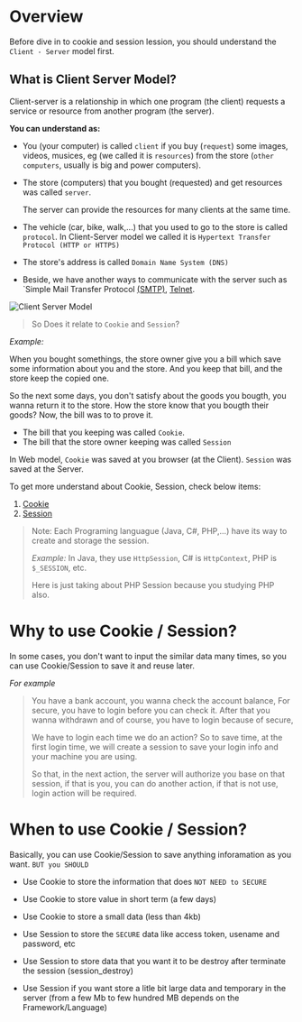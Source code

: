 # Overview
Before dive in to cookie and session lession, you should understand the `Client - Server` model first.

## What is Client Server Model?

Client-server is a relationship in which one program (the client) requests a service or resource from another program (the server).

__You can understand as:__

- You (your computer) is called `client`  if you buy (`request`) some images, videos, musices, eg (we called it is `resources`) from the store (`other computers`, usually is big and power computers).
- The store (computers) that you bought (requested) and get resources was called `server`.

  The server can provide the resources for many clients at the same time.

- The vehicle (car, bike, walk,...) that you used to go to the store is called `protocol`. In Client-Server model we called it is `Hypertext Transfer Protocol (HTTP or HTTPS)`
- The store's address is called `Domain Name System (DNS)`
- Beside, we have another ways to communicate with the server such as `Simple Mail Transfer Protocol [(SMTP)](https://whatismyipaddress.com/smtp), [Telnet](https://www.computerhope.com/jargon/t/telnet.htm).


![Client Server Model](./images/Client-Server_Model.jpg)

> So Does it relate to `Cookie` and `Session`?

*Example:*

When you bought somethings, the store owner give you a bill which save some information about you and the store. And you keep that bill, and the store keep the copied one.

So the next some days, you don't satisfy about the goods you bougth, you wanna return it to the store. How the store know that you bougth their goods? Now, the bill was to to prove it.

- The bill that you keeping was called `Cookie`.
- The bill that the store owner keeping was called `Session`

In Web model, `Cookie` was saved at you browser (at the Client). `Session` was saved at the Server.

To get more understand about Cookie, Session, check below items:

1. [Cookie](https://www.w3schools.com/js/js_cookies.asp)
2. [Session](https://www.w3schools.com/php/php_sessions.asp)

> Note: Each Programing languague (Java, C#, PHP,...) have its way to create and storage the session.
>
> _Example:_ In Java, they use `HttpSession`, C# is `HttpContext`, PHP is `$_SESSION`, etc.
>
> Here is just taking about PHP Session because you studying PHP also.

# Why to use Cookie / Session?
In some cases, you don't want to input the similar data many times, so you can use Cookie/Session to save it and reuse later.

_For example_
> You have a bank account, you wanna check the account balance, For secure, you have to login before you can check it. After that you wanna withdrawn and of course, you have to login because of secure,
>
> We have to login each time we do an action? So to save time, at the first login time, we will create a session to save your login info and your machine you are using.
>
> So that, in the next action, the server will authorize you base on that session, if that is you, you can do another action, if that is not use, login action will be required.

# When to use Cookie / Session?
Basically, you can use Cookie/Session to save anything inforamation as you want. `BUT you SHOULD`

- Use Cookie to store the information that does `NOT NEED to SECURE`
- Use Cookie to store value in short term (a few days)
- Use Cookie to store a small data (less than 4kb)

- Use Session to store the `SECURE` data like access token, usename and password, etc
- Use Session to store data that you want it to be destroy after terminate the session (session_destroy)
- Use Session if you want store a litle bit large data and temporary in the server (from a few Mb to few hundred MB depends on the Framework/Language)


